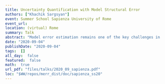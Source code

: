 ```yaml
---
title: Uncertainty Quantification with Model Structural Error
authors: ["Khachik Sargsyan"]
event: Summer School Sapienza University of Rome
event_url: 
location: (virtual) Rome
summary: Talk
abstract: "Model error estimation remains one of the key challenges in uncertainty quantification and predictive science. For computational models of complex physical systems, model error, also known as structural error or model inadequacy, is often the largest contributor to the overall predictive uncertainty. This talk will overview the current state of model error estimation methods, focusing on embedded model error estimation. Namely, I will present a Bayesian inference framework for representing, quantifying, and propagating uncertainties due to model structural errors by embedding stochastic correction terms in the model. The embedded correction approach ensures physical constraints are satisfied, and renders calibrated model predictions meaningful and robust with respect to structural errors over multiple, even unobservable, quantities of interest. Key challenges and strengths of this method will be demonstrated on both synthetic examples and practical engineering applications."
date: "2020-09-04"
publishDate: "2020-09-04"
tags:  []
all_day:  false
featured:  false
math:  true
url_pdf: "files/talks/2020_09_sapienza.pdf"
loc: "$WW/repos/merr_dist/doc/sapienza_ss20"
---
```


